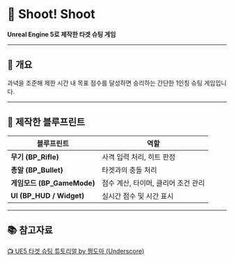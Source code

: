 # 🎯 Shoot! Shoot  
**Unreal Engine 5로 제작한 타겟 슈팅 게임**

---

## 📌 개요  
과녁을 조준해 제한 시간 내 목표 점수를 달성하면 승리하는 간단한 1인칭 슈팅 게임입니다.

---

## 🧩 제작한 블루프린트

| 블루프린트 | 역할 |
|------------|------|
| **무기 (BP_Rifle)** | 사격 입력 처리, 히트 판정 |
| **총알 (BP_Bullet)** | 타겟과의 충돌 처리 |
| **게임모드 (BP_GameMode)** | 점수 계산, 타이머, 클리어 조건 관리 |
| **UI (BP_HUD / Widget)** | 실시간 점수 및 시간 표시 |

---

## 📚 참고자료  
[📺 UE5 타겟 슈팅 튜토리얼 by 쩡도마 (Underscore)](https://www.youtube.com/watch?v=1XjgLKrb4_M&t=9102s)
